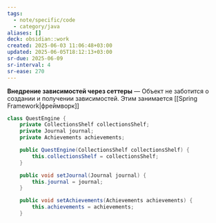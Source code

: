 ```yaml
---
tags:
  - note/specific/code
  - category/java
aliases: []
deck: obsidian::work
created: 2025-06-03 11:06:48+03:00
updated: 2025-06-05T18:12:13+03:00
sr-due: 2025-06-09
sr-interval: 4
sr-ease: 270
---
```


**Внедрение зависимостей через сеттеры**
—
Объект не заботится о создании и получении зависимостей. Этим занимается [[Spring Framework|фреймворк]]
```java
class QuestEngine {
	private CollectionsShelf collectionsShelf;
	private Journal journal;
	private Achievements achievements;

	public QuestEngine(CollectionsShelf collectionsShelf) {
		this.collectionsShelf = collectionsShelf;
	}

	public void setJournal(Journal journal) {
		this.journal = journal;
	}

	public void setAchievements(Achievements achievements) {
		this.achievements = achievements;
	}

```
